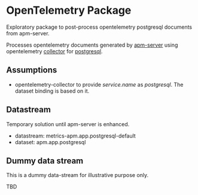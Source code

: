 # OpenTelemetry Package

Exploratory package to post-process opentelemetry postgresql documents from apm-server. 

Processes opentelemetry documents generated by [apm-server](https://www.elastic.co/guide/en/apm/guide/current/open-telemetry.html) using opentelemetry [collector](https://opentelemetry.io/docs/collector/) for [postgresql](https://github.com/open-telemetry/opentelemetry-collector-contrib/tree/main/receiver/postgresqlreceiver).

## Assumptions
* opentelemetry-collector to provide *service.name* as *postgresql*. The dataset binding is based on it.

## Datastream
Temporary solution until apm-server is enhanced.
* datastream: metrics-apm.app.postgresql-default
* dataset: apm.app.postgresql

## Dummy data stream
This is a dummy data-stream for illustrative purpose only.

TBD